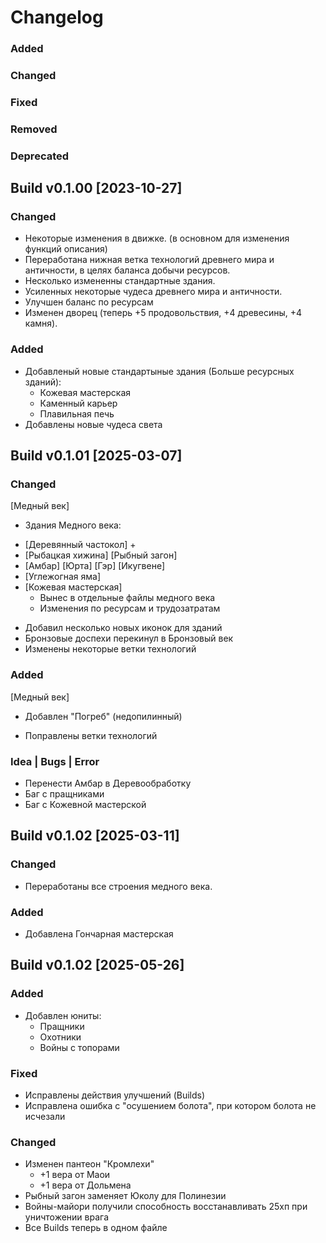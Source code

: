# Changelog

### Added
### Changed
### Fixed
### Removed
### Deprecated


## Build v0.1.00 [2023-10-27]

### Changed
 - Некоторые изменения в движке. (в основном для изменения функций описания)
 - Переработана нижная ветка технологий древнего мира и античности, в целях баланса добычи ресурсов.
 - Несколько измененны стандартные здания.
 - Усиленных некоторые чудеса древнего мира и античности.
 - Улучшен баланс по ресурсам
 - Изменен дворец (теперь +5 продовольствия, +4 древесины, +4 камня).

### Added
 - Добавленый новые стандартыные здания (Больше ресурсных зданий):
    - Кожевая мастерская
    - Каменный карьер
    - Плавильная печь
 - Добавлены новые чудеса света



## Build v0.1.01 [2025-03-07]

### Changed
[Медный век]
 - Здания Медного века:
 * [Деревянный частокол] +
 * [Рыбацкая хижина]
   [Рыбный загон]
 * [Амбар]
   [Юрта]
   [Гэр]
   [Икугвене]
 * [Углежогная яма]
 * [Кожевая мастерская]
    - Вынес в отдельные файлы медного века
    - Изменения по ресурсам и трудозатратам

 - Добавил несколько новых иконок для зданий
 - Бронзовые доспехи перекинул в Бронзовый век
 - Изменены некоторые ветки технологий

### Added
[Медный век]
 - Добавлен "Погреб" (недопилинный)

 - Поправлены ветки технологий

### Idea | Bugs | Error
 - Перенести Амбар в Деревообработку
 - Баг с пращниками
 - Баг с Кожевной мастерской


## Build v0.1.02 [2025-03-11]
### Changed
 - Переработаны все строения медного века.

### Added
 - Добавлена Гончарная мастерская

## Build v0.1.02 [2025-05-26]
### Added
 - Добавлен юниты:
    - Пращники
    - Охотники
    - Войны с топорами

### Fixed
 - Исправлены действия улучшений (Builds)
 - Исправлена ошибка с "осушением болота", при котором болота не исчезали

### Changed
 - Изменен пантеон "Кромлехи"
    - +1 вера от Маои
    - +1 вера от Дольмена
 - Рыбный загон заменяет Юколу для Полинезии
 - Войны-майори получили способность восстанавливать 25хп при уничтожении врага
 - Все Builds теперь в одном файле
